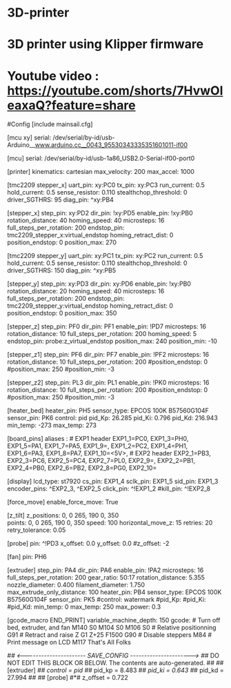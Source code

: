 # 3D-printer
# 3D printer using Klipper firmware
# Youtube video : https://youtube.com/shorts/7HvwOleaxaQ?feature=share

#Config
[include mainsail.cfg]

[mcu xy]
serial: /dev/serial/by-id/usb-Arduino__www.arduino.cc__0043_95530343335351601011-if00

[mcu]
serial: /dev/serial/by-id/usb-1a86_USB2.0-Serial-if00-port0

[printer]
kinematics: cartesian
max_velocity: 200
max_accel: 1000

[tmc2209 stepper_x]
uart_pin: xy:PC0
tx_pin: xy:PC3
run_current: 0.5
hold_current: 0.5
sense_resistor: 0.110
stealthchop_threshold: 0
driver_SGTHRS: 95
diag_pin: ^xy:PB4

[stepper_x]
step_pin: xy:PD2
dir_pin: !xy:PD5
enable_pin: !xy:PB0
rotation_distance: 40
homing_speed: 40
microsteps: 16
full_steps_per_rotation: 200
endstop_pin: tmc2209_stepper_x:virtual_endstop
homing_retract_dist: 0
position_endstop: 0
position_max: 270

[tmc2209 stepper_y]
uart_pin: xy:PC1
tx_pin: xy:PC2
run_current: 0.5
hold_current: 0.5
sense_resistor: 0.110
stealthchop_threshold: 0
driver_SGTHRS: 150
diag_pin: ^xy:PB5


[stepper_y]
step_pin: xy:PD3
dir_pin: xy:PD6
enable_pin: !xy:PB0
rotation_distance: 20
homing_speed: 40
microsteps: 16
full_steps_per_rotation: 200
endstop_pin: tmc2209_stepper_y:virtual_endstop
homing_retract_dist: 0
position_endstop: 0
position_max: 350



[stepper_z]
step_pin: PF0
dir_pin: PF1
enable_pin: !PD7
microsteps: 16
rotation_distance: 10
full_steps_per_rotation: 200
homing_speed: 5
endstop_pin: probe:z_virtual_endstop
position_max: 240
position_min: -10

[stepper_z1]
step_pin: PF6
dir_pin: PF7
enable_pin: !PF2
microsteps: 16
rotation_distance: 10
full_steps_per_rotation: 200
#position_endstop: 0
#position_max: 250
#position_min: -3

[stepper_z2]
step_pin: PL3
dir_pin: PL1
enable_pin: !PK0
microsteps: 16
rotation_distance: 10
full_steps_per_rotation: 200
#position_endstop: 0
#position_max: 250
#position_min: -3



[heater_bed]
heater_pin: PH5
sensor_type: EPCOS 100K B57560G104F
sensor_pin: PK6
control: pid
pid_Kp: 26.285
pid_Ki: 0.796
pid_Kd: 216.943
min_temp: -273
max_temp: 273

[board_pins]
aliases :
    # EXP1 header
    EXP1_1=PC0, EXP1_3=PH0, EXP1_5=PA1, EXP1_7=PA5, EXP1_9=<GND>,
    EXP1_2=PC2, EXP1_4=PH1, EXP1_6=PA3, EXP1_8=PA7, EXP1_10=<5V>,
    # EXP2 header
    EXP2_1=PB3, EXP2_3=PC6, EXP2_5=PC4, EXP2_7=PL0,  EXP2_9=<GND>,
    EXP2_2=PB1, EXP2_4=PB0, EXP2_6=PB2, EXP2_8=PG0, EXP2_10=<NC>


[display]
lcd_type: st7920
cs_pin: EXP1_4
sclk_pin: EXP1_5
sid_pin: EXP1_3
encoder_pins: ^EXP2_3, ^EXP2_5
click_pin: ^!EXP1_2
#kill_pin: ^!EXP2_8

[force_move]
enable_force_move: True

[z_tilt]
z_positions: 0, 0
             265, 190
             0, 350     
points: 0, 0
        265, 190
        0, 350
speed: 100
horizontal_move_z: 15
retries: 20
retry_tolerance: 0.05

[probe]
pin: ^!PD3
x_offset: 0.0
y_offset: 0.0
#z_offset: -2


[fan]
pin: PH6

[extruder]
step_pin: PA4
dir_pin: PA6
enable_pin: !PA2
microsteps: 16
full_steps_per_rotation: 200
gear_ratio: 50:17
rotation_distance: 5.355
nozzle_diameter: 0.400
filament_diameter: 1.750
max_extrude_only_distance: 100
heater_pin: PB4
sensor_type: EPCOS 100K B57560G104F
sensor_pin: PK5
#control: watermark
#pid_Kp: 
#pid_Ki:
#pid_Kd:
min_temp: 0
max_temp: 250
max_power: 0.3

[gcode_macro END_PRINT]
variable_machine_depth: 150
gcode:
    # Turn off bed, extruder, and fan
    M140 S0
    M104 S0
    M106 S0
    # Relative positionning
    G91
    # Retract and raise Z
    G1 Z+25 F1500
    G90
    # Disable steppers
    M84
    # Print message on LCD
    M117 That's All Folks

#*# <---------------------- SAVE_CONFIG ---------------------->
#*# DO NOT EDIT THIS BLOCK OR BELOW. The contents are auto-generated.
#*#
#*# [extruder]
#*# control = pid
#*# pid_kp = 8.483
#*# pid_ki = 0.643
#*# pid_kd = 27.994
#*#
#*# [probe]
#*# z_offset = 0.722
